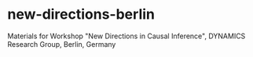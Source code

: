 # new-directions-berlin
Materials for Workshop "New Directions in Causal Inference", DYNAMICS Research Group, Berlin, Germany
